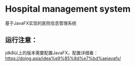# Hospital management system
基于JavaFX实现的医院信息管理系统
## 运行注意：
jdk8以上的版本需要配置JavaFX，配置详细看：
https://doing.asia/idea%e9%85%8d%e7%bd%aejavafx/
